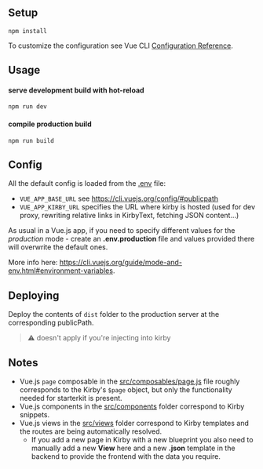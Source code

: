 ## Setup
```
npm install
```
To customize the configuration see Vue CLI [Configuration Reference](https://cli.vuejs.org/config/).


## Usage

#### serve development build with hot-reload
```
npm run dev
```

#### compile production build
```
npm run build
```


## Config

All the default config is loaded from the [.env](.env) file:
- `VUE_APP_BASE_URL` see https://cli.vuejs.org/config/#publicpath
- `VUE_APP_KIRBY_URL` specifies the URL where kirby is hosted (used for dev proxy, rewriting relative links in KirbyText, fetching JSON content...)

As usual in a Vue.js app, if you need to specify different values for the *production* mode - create an **.env.production** file and values provided there will overwrite the default ones.

More info here: https://cli.vuejs.org/guide/mode-and-env.html#environment-variables.


## Deploying

Deploy the contents of `dist` folder to the production server at the corresponding publicPath.

> ⚠️ doesn't apply if you're injecting into kirby


## Notes

- Vue.js `page` composable in the [src/composables/page.js](src/composables/page.js) file roughly corresponds to the Kirby's `$page` object, but only the functionality needed for starterkit is present.
- Vue.js components in the [src/components](src/components) folder correspond to Kirby snippets.
- Vue.js views in the [src/views](src/views) folder correspond to Kirby templates and the routes are being automatically resolved.
  - If you add a new page in Kirby with a new blueprint you also need to manually add a new **View** here and a new **.json** template in the backend to provide the frontend with the data you require.
